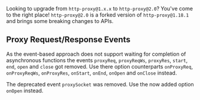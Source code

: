 Looking to upgrade from `http-proxy@1.x.x` to `http-proxy@2.0`? You've come to the right place!
`http-proxy@2.0` is a forked version of `http-proxy@1.18.1` and
brings some breaking changes to APIs.

## Proxy Request/Response Events

As the event-based approach does not support waiting for completion of asynchronous functions the events `proxyReq`, `proxyReqWs`, `proxyRes`, `start`, `end`, `open` and `close` got removed. 
Use there option counterparts `onProxyReq`, `onProxyReqWs`, `onProxyRes`, `onStart`, `onEnd`, `onOpen` and `onClose` instead.


The deprecated event `proxySocket` was removed. Use the now added option `onOpen` instead.
